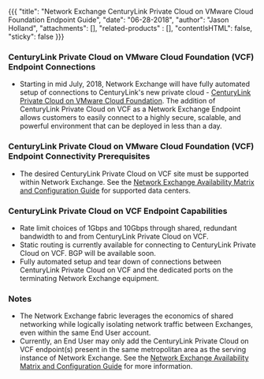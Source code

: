 {{{
  "title": "Network Exchange CenturyLink Private Cloud on VMware Cloud Foundation Endpoint Guide",
  "date": "06-28-2018",
  "author": "Jason Holland",
  "attachments": [],
  "related-products" : [],
  "contentIsHTML": false,
  "sticky": false
}}}

### CenturyLink Private Cloud on VMware Cloud Foundation (VCF) Endpoint Connections

* Starting in mid July, 2018, Network Exchange will have fully automated setup of connections to CenturyLink's new private cloud - [CenturyLink Private Cloud on VMware Cloud Foundation](https://www.ctl.io/centurylink-private-cloud-on-vmware-cloud-foundation/). The addition of CenturyLink Private Cloud on VCF as a Network Exchange Endpoint allows customers to easily connect to a highly secure, scalable, and powerful environment that can be deployed in less than a day. 

### CenturyLink Private Cloud on VMware Cloud Foundation (VCF) Endpoint Connectivity Prerequisites

* The desired CenturyLink Private Cloud on VCF site must be supported within Network Exchange. See the [Network Exchange Availability Matrix and Configuration Guide](../Network/network-exchange-connectivity-matrix-configuration-guide.md) for supported data centers.

### CenturyLink Private Cloud on VCF Endpoint Capabilities

* Rate limit choices of 1Gbps and 10Gbps through shared, redundant bandwidth to and from CenturyLink Private Cloud on VCF.
* Static routing is currently available for connecting to CenturyLink Private Cloud on VCF. BGP will be available soon.
* Fully automated setup and tear down of connections between CenturyLink Private Cloud on VCF and the dedicated ports on the terminating Network Exchange equipment. 

### Notes

* The Network Exchange fabric leverages the economics of shared networking while logically isolating network traffic between Exchanges, even within the same End User account.
* Currently, an End User may only add the CenturyLink Private Cloud on VCF endpoint(s) present in the same metropolitan area as the serving instance of Network Exchange. See the [Network Exchange Availability Matrix and Configuration Guide](../Network/network-exchange-connectivity-matrix-configuration-guide.md) for more information.

